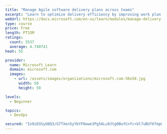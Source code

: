 ```yaml
---
title: "Manage Agile software delivery plans across teams"
excerpt: "Learn to optimize delivery efficiency by improving work plan visibility across teams."
webUrl: https://docs.microsoft.com/en-us/learn/modules/manage-delivery-plans/
type: course
price: Free
length: PT33M
ratings:
  count: 3537
  average: 4.740741
heat: 55

provider:
  name: Microsoft Learn
  domain: microsoft.com
  images:
    - url: /assets/images/organizations/microsoft.com-50x50.jpg
      width: 50
      height: 50

levels:
  - Beginner

topics:
  - DevOps

secured: "Io9iEGSyU8Q3/G7TXen5yYbYF0wwe3Pg5ALu9JtgOBuYCnfc+bl7uBUf6fmpG5r5AZC8aW/5odubnwG7WZTyACUrIKx4sEwfbpDORh5hUinU9PQAGytAMdos+rUN8G9ebP7iGq6qzYcHfo4/ruiTh8D9N0evlvNNStKrEn1xyKZq7l7L7OWN8BZ13zkFcwtd9h2mLecm5nVpFbXqJ4VLa815lRU5OzEDdh+obqXA5ncaG+UUnWFDCMNlemU5bI1grcmAbvBEYYDWQ0MH7+Zjqj+oTmNNUtlZyQD/44MEyrhTZW+z/OiYjhAhxphX4EOmkXvZ3u2DtiGm/5gKhd5eK3m7abftqWoDG+4ZIDb/eNXE37YLvVt6C5y84V5eJhLTlf6kN5wmsI65g9us758AHw05P/4N6vXDtDmbNnCJN+s=;GaaNhv1hVTk5dONwfCiLCQ=="
---
```


